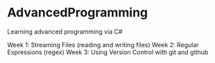 # AdvancedProgramming
Learning advanced programming via C#

Week 1: Streaming Files (reading and writing files) 
Week 2: Regular Expressions (regex)
Week 3: Using Version Control with git and github

